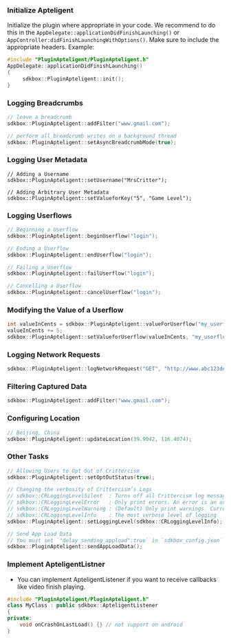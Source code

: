 ### Initialize Apteligent
Initialize the plugin where appropriate in your code. We recommend to do this in the `AppDelegate::applicationDidFinishLaunching()` or `AppController:didFinishLaunchingWithOptions()`. Make sure to include the appropriate headers. Example:
```cpp
#include "PluginApteligent/PluginApteligent.h"
AppDelegate::applicationDidFinishLaunching()
{
     sdkbox::PluginApteligent::init();
}
```

### Logging Breadcrumbs

```cpp
// leave a breadcrumb
sdkbox::PluginApteligent::addFilter("www.gmail.com");

// perform all breadcrumb writes on a background thread
sdkbox::PluginApteligent::setAsyncBreadcrumbMode(true);
```


### Logging User Metadata

```
// Adding a Username
sdkbox::PluginApteligent::setUsername("MrsCritter");

// Adding Arbitrary User Metadata
sdkbox::PluginApteligent::setValueforKey("5", "Game Level");
```


### Logging Userflows
```cpp
// Beginning a Userflow
sdkbox::PluginApteligent::beginUserflow("login");

// Ending a Userflow
sdkbox::PluginApteligent::endUserflow("login");

// Failing a Userflow
sdkbox::PluginApteligent::failUserflow("login");

// Cancelling a Userflow
sdkbox::PluginApteligent::cancelUserflow("login");
```

### Modifying the Value of a Userflow
```cpp
int valueInCents = sdkbox::PluginApteligent::valueForUserflow("my_userflow");
valueInCents += 5;
sdkbox::PluginApteligent::setValueforUserflow(valueInCents, "my_userflow");

```

### Logging Network Requests
```cpp
sdkbox::PluginApteligent::logNetworkRequest("GET", "http://www.abc123def456.com", 2.0, 1000, 100, 200);
```


### Filtering Captured Data
```cpp
sdkbox::PluginApteligent::addFilter("www.gmail.com");
```

### Configuring Location
```cpp
// Beijing, China
sdkbox::PluginApteligent::updateLocation(39.9042, 116.4074);
```

### Other Tasks
```cpp
// Allowing Users to Opt Out of Crittercism
sdkbox::PluginApteligent::setOptOutStatus(true);

// Changing the verbosity of Crittercism’s Logs
// sdkbox::CRLoggingLevelSilent  : Turns off all Crittercism log messages
// sdkbox::CRLoggingLevelError   : Only print errors. An error is an unexpected event that will result not capturing important data
// sdkbox::CRLoggingLevelWarning : (Default) Only print warnings. Currently warning messages are printed when calling Crittercism methods before initializing Crittercism.
// sdkbox::CRLoggingLevelInfo    : The most verbose level of logging
sdkbox::PluginApteligent::setLoggingLevel(sdkbox::CRLoggingLevelInfo);

// Send App Load Data
// You must set `"delay_sending_appload":true` in `sdkbox_config.json` first
sdkbox::PluginApteligent::sendAppLoadData();
```

### Implement ApteligentListner
* You can implement ApteligentListener if you want to receive callbacks like video finish playing.
```cpp
#include "PluginApteligent/PluginApteligent.h"
class MyClass : public sdkbox::ApteligentListener
{
private:
    void onCrashOnLastLoad() {} // not support on android
}
```
